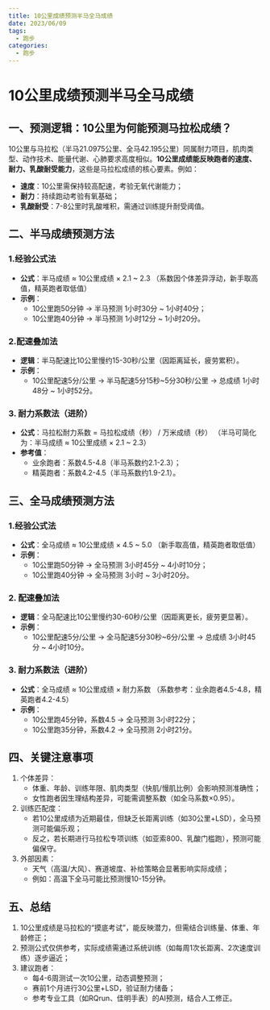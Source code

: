```yaml
---
title: 10公里成绩预测半马全马成绩
date: 2023/06/09
tags:
  - 跑步
categories:
  - 跑步
---
```


# 10公里成绩预测半马全马成绩

## 一、预测逻辑：10公里为何能预测马拉松成绩？
10公里与马拉松（半马21.0975公里、全马42.195公里）同属耐力项目，肌肉类型、动作技术、能量代谢、心肺要求高度相似。**10公里成绩能反映跑者的速度、耐力、乳酸耐受能力**，这些是马拉松成绩的核心要素。例如：

- **速度**：10公里需保持较高配速，考验无氧代谢能力；
- **耐力**：持续跑动考验有氧基础；
- **乳酸耐受**：7-8公里时乳酸堆积，需通过训练提升耐受阈值。
## 二、半马成绩预测方法
### 1.经验公式法
- **公式**：半马成绩 ≈ 10公里成绩 × 2.1 ~ 2.3
（系数因个体差异浮动，新手取高值，精英跑者取低值）
- **示例**：
  - 10公里跑50分钟 → 半马预测 1小时30分 ~ 1小时40分；
  - 10公里跑40分钟 → 半马预测 1小时12分 ~ 1小时20分。
### 2.配速叠加法
- **逻辑**：半马配速比10公里慢约15-30秒/公里（因距离延长，疲劳累积）。
- **示例**：
  - 10公里配速5分/公里 → 半马配速5分15秒~5分30秒/公里 → 总成绩 1小时48分 ~ 1小时52分。
### 3. 耐力系数法（进阶）
- **公式**：马拉松耐力系数 = 马拉松成绩（秒） / 万米成绩（秒）
（半马可简化为：半马成绩 ≈ 10公里成绩 × 2.1 ~ 2.3）
- **参考值**：
  - 业余跑者：系数4.5-4.8（半马系数约2.1-2.3）；
  - 精英跑者：系数4.2-4.5（半马系数约1.9-2.1）。
## 三、全马成绩预测方法
### 1.经验公式法
- **公式**：全马成绩 ≈ 10公里成绩 × 4.5 ~ 5.0
（新手取高值，精英跑者取低值）
- **示例**：
  - 10公里跑50分钟 → 全马预测 3小时45分 ~ 4小时10分；
  - 10公里跑40分钟 → 全马预测 3小时 ~ 3小时20分。
### 2. 配速叠加法
- **逻辑**：全马配速比10公里慢约30-60秒/公里（因距离更长，疲劳更显著）。
- **示例**：
  - 10公里配速5分/公里 → 全马配速5分30秒~6分/公里 → 总成绩 3小时45分 ~ 4小时10分。
### 3. 耐力系数法（进阶）
- **公式**：全马成绩 ≈ 10公里成绩 × 耐力系数
（系数参考：业余跑者4.5-4.8，精英跑者4.2-4.5）
- **示例**：
  - 10公里跑45分钟，系数4.5 → 全马预测 3小时22分；
  - 10公里跑35分钟，系数4.2 → 全马预测 2小时21分。
## 四、关键注意事项
1. 个体差异：
   - 体重、年龄、训练年限、肌肉类型（快肌/慢肌比例）会影响预测准确性；
   - 女性跑者因生理结构差异，可能需调整系数（如全马系数×0.95）。
2. 训练匹配度：
   - 若10公里成绩为近期最佳，但缺乏长距离训练（如30公里+LSD），全马预测可能偏乐观；
   - 反之，若长期进行马拉松专项训练（如亚索800、乳酸门槛跑），预测可能偏保守。
3. 外部因素：
   - 天气（高温/大风）、赛道坡度、补给策略会显著影响实际成绩；
   - 例如：高温下全马可能比预测慢10-15分钟。

## 五、总结
1. 10公里成绩是马拉松的“摸底考试”，能反映潜力，但需结合训练量、体重、年龄修正；
2. 预测公式仅供参考，实际成绩需通过系统训练（如每周1次长距离、2次速度训练）逐步逼近；
3. 建议跑者：
   - 每4-6周测试一次10公里，动态调整预测；
   - 赛前1个月进行30公里+LSD，验证耐力储备；
   - 参考专业工具（如RQrun、佳明手表）的AI预测，结合人工修正。